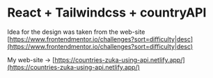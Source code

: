# React + Tailwindcss + countryAPI

Idea for the design was taken from the web-site [https://www.frontendmentor.io/challenges?sort=difficulty|desc](https://www.frontendmentor.io/challenges?sort=difficulty|desc)

My web-site -> [https://countries-zuka-using-api.netlify.app/](https://countries-zuka-using-api.netlify.app/)
